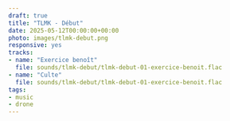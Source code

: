 ```yaml
---
draft: true
title: "TLMK - Début"
date: 2025-05-12T00:00:00+00:00
photo: images/tlmk-debut.png
responsive: yes
tracks:
- name: "Exercice benoît"
  file: sounds/tlmk-debut/tlmk-debut-01-exercice-benoit.flac
- name: "Culte"
  file: sounds/tlmk-debut/tlmk-debut-01-exercice-benoit.flac
tags:
- music
- drone
---
```

